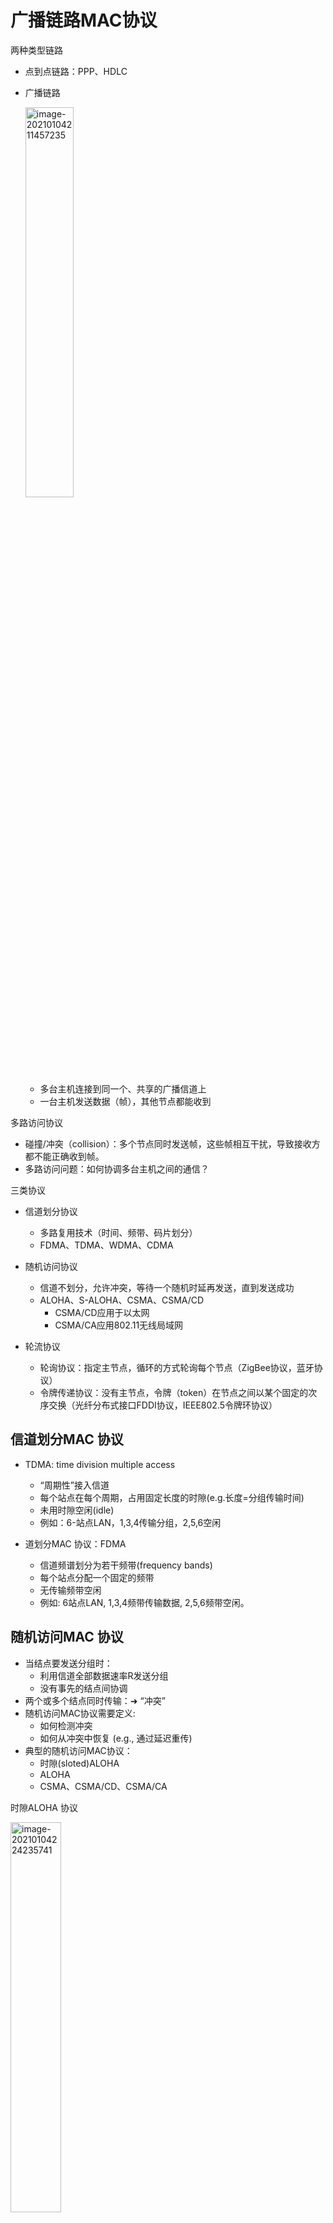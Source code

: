 # 广播链路MAC协议

两种类型链路

* 点到点链路：PPP、HDLC

* 广播链路

  <img src="https://img-blog.csdnimg.cn/2021011219274741.png" alt="image-20210104211457235"  width="40%"/>

  * 多台主机连接到同一个、共享的广播信道上
  * 一台主机发送数据（帧），其他节点都能收到



多路访问协议

* 碰撞/冲突（collision）：多个节点同时发送帧，这些帧相互干扰，导致接收方都不能正确收到帧。
* 多路访问问题：如何协调多台主机之间的通信？



三类协议

* 信道划分协议

  * 多路复用技术（时间、频带、码片划分）
  * FDMA、TDMA、WDMA、CDMA

* 随机访问协议

  * 信道不划分，允许冲突，等待一个随机时延再发送，直到发送成功
  * ALOHA、S-ALOHA、CSMA、CSMA/CD
    * CSMA/CD应用于以太网
    * CSMA/CA应用802.11无线局域网

* 轮流协议

  * 轮询协议：指定主节点，循环的方式轮询每个节点（ZigBee协议，蓝牙协议）
  * 令牌传递协议：没有主节点，令牌（token）在节点之间以某个固定的次序交换（光纤分布式接口FDDI协议，IEEE802.5令牌环协议）



## 信道划分MAC 协议

* TDMA: time division multiple access
  * “周期性”接入信道
  * 每个站点在每个周期，占用固定长度的时隙(e.g.长度=分组传输时间)
  * 未用时隙空闲(idle)
  * 例如：6-站点LAN，1,3,4传输分组，2,5,6空闲

* 道划分MAC 协议：FDMA
  * 信道频谱划分为若干频带(frequency bands)
  * 每个站点分配一个固定的频带
  * 无传输频带空闲
  * 例如: 6站点LAN, 1,3,4频带传输数据, 2,5,6频带空闲。



## 随机访问MAC 协议

* 当结点要发送分组时：
  * 利用信道全部数据速率R发送分组
  * 没有事先的结点间协调
* 两个或多个结点同时传输：➜ “冲突”
* 随机访问MAC协议需要定义:
  * 如何检测冲突
  * 如何从冲突中恢复 (e.g., 通过延迟重传)
* 典型的随机访问MAC协议：
  * 时隙(sloted)ALOHA
  * ALOHA
  * CSMA、CSMA/CD、CSMA/CA



时隙ALOHA 协议

<img src="https://img-blog.csdnimg.cn/20210112192809892.png" alt="image-20210104224235741"  width="40%"/>

* 假定：
  * 所有帧大小相同
  * 时间被划分为等长的时隙 (每个时隙可以传输1个帧)
  * 结点只能在时隙开始时刻发送帧
  * 结点间时钟同步
  * 如果2个或2个以上结点在同一时隙发送帧，结点即检测到冲突
* 运行:
  * 当结点有新的帧时，在下一个时隙(slot)发送
  * 如果无冲突：该结点可以在下一个时隙继续发送新的帧
  * 如果冲突：该结点在下一个时隙以概率p重传该帧，直至成功
* 优缺点:
  * 优点
    * 单个结点活动时，可以连续以信道全部速率传输数据
    * 高度分散化：只需同步时隙
    * 简单
  * 缺点:
    * 冲突，浪费时隙
    * 空闲时隙
    * 结点也许能以远小于分组传输时间检测到冲突
    * 时钟同步
* 效率(efficiency) :  长期运行时，成功发送帧的时隙所占比例 ( 很多结点，有很多帧待发送)
  * 假设: N个结点有很多帧待传输，每个结点在每个时隙均以概率p发送数据
  * 对于给定的一个结点，在一个时隙将帧发送成功的概率= $p(1-p)^{N-1}$
  * 对于任意结点成功发送帧的概率= $Np(1-p)^{N-1}$
  * 最大效率: 求得使$Np(1-p)^{N-1}$ 最大的p*
  * 对于很多结点，求$Np*(1-p*)^{N-1}$当N趋近无穷时的极限，可得最大效率= 1/e = 0.37



ALOHA 协议

<img src="https://img-blog.csdnimg.cn/20210112192631395.png?x-oss-process=image/watermark,type_ZmFuZ3poZW5naGVpdGk,shadow_10,text_aHR0cHM6Ly9ibG9nLmNzZG4ubmV0L3dlaXhpbl80MzkzNDYwNw==,size_16,color_FFFFFF,t_70" alt="image-20210104224941738"  width="40%"/>

* 非时隙(纯)Aloha：更加简单，无需同步

* 有新的帧生成时：立即发送

* 冲突可能性增大：在t0 时刻发送帧，会与在[t0 -1, t0 +1]期间其他结点发送的帧冲突

* 效率

  P(给定结点成功发送帧) = P(该结点发送) * P(无其他结点在[t0 -1, t0 ]期间发送帧)*P(无其他结点在[t0 , t0 +1]期间发送帧)
  = p * $(1-p)^{N-1}$ * $(1-p)^{N-1}$
  = p*$(1-p)^{2(N-1)}$



ALOHA

* ALOHAnet

  * 中心主机
  * 分散在夏威夷各岛上的二级节点两个信道（不同的频段）：上行信道和下行信道

* ALOHA协议

  * 节点有数据，立即发送
  * 如碰撞（没有收到中央主机返回的确认帧），等待随机时间重发
  * 每个节点等待的随机时间不同，降低第二次冲突的概率

* 吞吐率（效率）：在单位时间（一个帧时），一个节点成功传输帧的概率 1/2e =0.18（时隙ALOHA 效率：1/e=0.37）



CSMA

* 载波侦听多路访问（ carrier sense multiple access ）
  * 应用：局域网
* CSMA基本思想
  * 传输节点在发送数据前，先侦听信道
  * 信道空闲：立即发送
  * 信道忙：不发送
* 三种CSMA
  * 1-坚持CSMA：侦听到信道“忙”，持续侦听，一旦“空闲”，立即发送
  * 0-坚持CSMA：侦听到信道“忙”，等待一随机时间，重新侦听，一旦空闲，立即发送
  * P-坚持CSMA：侦听到信道“忙”，持续侦听，一旦空闲，P概率发送，(1-P)概率延迟1个时隙进行侦听

* CSMA/CD

  *  冲突的帧，节点不知道，继续传输，造成信道浪费冲突检测（CD），检测到冲突，节点立即停止传输
  *  冲突检测
     * 有线局域网易于实现：测量信号强度，比较发射信号与接收信号
     * 无线局域网很难实现：接收信号强度淹没在本地发射信号强度下
  *  要求：L / R ≥ $2d_{max}$  / V
     * 网络带宽：R bps
     * 数据帧最小长度：$L_{min}$  (bits)
     * 信号传播速度：V (m/s)



对比

* 发送时机判断

  * 时隙 ALOHA：时钟起始时刻
  * ALOHA ：有就发

  * CSMA：侦听信道，空闲再发

* 冲突检测

  * 时隙 ALOHA / ALOHA / CSMA：用超时判断
  * CSMA/CD：冲突检测



## 轮转访问MAC协议

比较

* 信道划分MAC协议：
  * 网络负载重时，共享信道效率高，且公平
  * 网络负载轻时，共享信道效率低！
* 随机访问MAC协议：
  * 网络负载轻时，共享信道效率高，单个结点可以利用信道的全部带宽
  * 网络负载重时，产生冲突开销
* 轮转访问MAC协议：
  * 综合两者的优点！



轮询(polling):

<img src="https://img-blog.csdnimg.cn/20210112192653448.png" alt="image-20210104232447984"  width="20%"/>

* 主结点轮流“邀请”从属结点发送数据
* 典型应用：“哑(dumb)” 从属设备
* 问题：轮询开销、等待延迟、单点故障



令牌传递(token passing):

<img src="https://img-blog.csdnimg.cn/20210112192719457.png?x-oss-process=image/watermark,type_ZmFuZ3poZW5naGVpdGk,shadow_10,text_aHR0cHM6Ly9ibG9nLmNzZG4ubmV0L3dlaXhpbl80MzkzNDYwNw==,size_16,color_FFFFFF,t_70" alt="image-20210104232559019"  width="20%"/>

* 控制令牌依次从一个结点传递到下一个结点.
* 令牌：特殊帧
* 问题：令牌开销、等待延迟、单点故障


